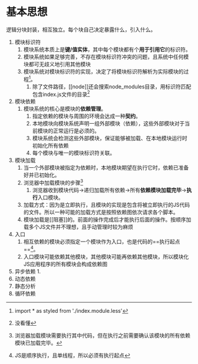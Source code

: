 # 基本思想
逻辑分块封装，相互独立。每个块自己决定暴露什么，引入什么。

1. 模块标识符
	1. 模块系统本质上是**键/值实体**，其中每个模块都有个**用于引用它**的标识符。
	2. 模块系统如果足够完善，不存在模块标识符冲突的问题，且系统中任何模块都可无歧义地引用其他模块
	3. 模块系统对模块标识符的实现，决定了将模块标识符解析为实际模块的过程[^1]。
		1. 除了文件路径，[[node]]还会搜索node_modules目录，用标识符匹配包含index.js文件的目录[^2]
2. 模块依赖
	1. 模块系统的核心是模块的**依赖管理**。
		1. 指定依赖的模块与周围的环境会达成一种**契约**。
		2. 本地模块向模块系统声明一组外部模块（依赖），这些外部模块对于当前模块的正常运行是必须的。
		3. 模块系统会检测这些外部模块，保证能够被加载、在本地模块运行时初始化所有依赖
		4. 每个模块与唯一的模块标识符关联。
3. 模块加载
	1. 当一个外部模块被指定为依赖时，本地模块期望在执行它时，依赖已准备好并已初始化。
	2. 浏览器中加载模块的步骤[^3]
		1. 浏览器收到模块代码→递归加载所有依赖→所有**依赖模块加载完毕**→**执行**入口模块。
	3. 加载方式：因为是立即执行，且模块的实现是包含将被立即执行的JS代码的文件。所以一种可能的加载方式是按照依赖图依次请求各个脚本。
	4. 模块加载是[[阻塞]]的。前面的操作完成后才能执行后面的操作。按顺序加载多个JS文件并不理想，且手动管理时较为麻烦
4. 入口
	1. 相互依赖的模块必须指定一个模块作为入口，也是代码的==执行起点==[^4]。
	2. 入口模块可能依赖其他模块，其他模块可能再依赖其他模块，所以模块化JS应用程序的所有模块会构成依赖图
5. 异步依赖
	1. 
6. 动态依赖
7. 静态分析
8. 循环依赖

[^1]: import \* as styled from './index.module.less'
[^2]: 没看懂
[^3]: 浏览器加载模块需要执行其中代码，但在执行之前需要确认该模块的所有依赖模块已加载完毕。
[^4]: JS是顺序执行，且单线程，所以必须有执行起点